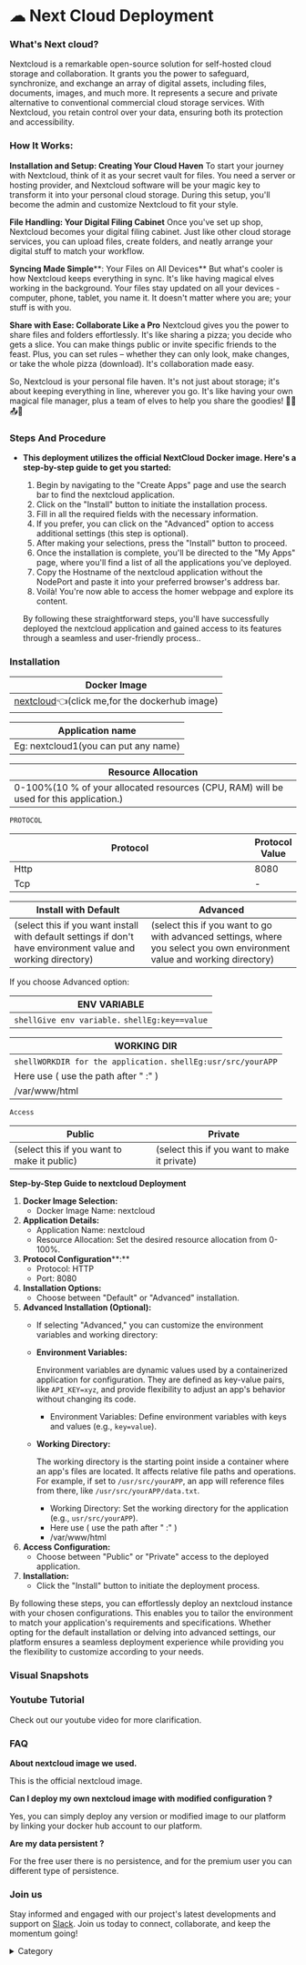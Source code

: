 

# ☁ Next Cloud Deployment

### What's Next cloud?

Nextcloud is a remarkable open-source solution for self-hosted cloud storage and collaboration. It grants you the power to safeguard, synchronize, and exchange an array of digital assets, including files, documents, images, and much more. It represents a secure and private alternative to conventional commercial cloud storage services. With Nextcloud, you retain control over your data, ensuring both its protection and accessibility.

### **How It Works:**

**Installation and Setup: Creating Your Cloud Haven** To start your journey with Nextcloud, think of it as your secret vault for files. You need a server or hosting provider, and Nextcloud software will be your magic key to transform it into your personal cloud storage. During this setup, you'll become the admin and customize Nextcloud to fit your style.

**File Handling: Your Digital Filing Cabinet** Once you've set up shop, Nextcloud becomes your digital filing cabinet. Just like other cloud storage services, you can upload files, create folders, and neatly arrange your digital stuff to match your workflow.

**Syncing Made Simple****: Your Files on All Devices** But what's cooler is how Nextcloud keeps everything in sync. It's like having magical elves working in the background. Your files stay updated on all your devices - computer, phone, tablet, you name it. It doesn't matter where you are; your stuff is with you.

**Share with Ease: Collaborate Like a Pro** Nextcloud gives you the power to share files and folders effortlessly. It's like sharing a pizza; you decide who gets a slice. You can make things public or invite specific friends to the feast. Plus, you can set rules – whether they can only look, make changes, or take the whole pizza (download). It's collaboration made easy.

So, Nextcloud is your personal file haven. It's not just about storage; it's about keeping everything in line, wherever you go. It's like having your own magical file manager, plus a team of elves to help you share the goodies! 🌟📂📤🍕

### Steps And Procedure

*   &#x20; **This deployment utilizes the official NextCloud Docker image. Here's a step-by-step guide to get you started:**

    1. Begin by navigating to the "Create Apps" page and use the search bar to find the nextcloud application.
    2. Click on the "Install" button to initiate the installation process.
    3. Fill in all the required fields with the necessary information.
    4. If you prefer, you can click on the "Advanced" option to access additional settings (this step is optional).
    5. After making your selections, press the "Install" button to proceed.
    6. Once the installation is complete, you'll be directed to the "My Apps" page, where you'll find a list of all the applications you've deployed.
    7. Copy the Hostname of the nextcloud application without the NodePort and paste it into your preferred browser's address bar.
    8. Voilà! You're now able to access the  homer webpage and explore its content.

    By following these straightforward steps, you'll have successfully deployed the nextcloud application and gained access to its features through a seamless and user-friendly process..

### Installation

| Docker Image                                                                                                                        |
| ----------------------------------------------------------------------------------------------------------------------------------- |
| [nextcloud](https://hub.docker.com/\_/nextcloud/)👈(click me,for the dockerhub image) |

| Application name                                                                                                                 |
| -------------------------------------------------------------------------------------------------------------------------------- |
| Eg: nextcloud1(you can put any name) |

| Resource Allocation                                                                                                                                                     |
| ----------------------------------------------------------------------------------------------------------------------------------------------------------------------- |
| 0-100%(10 % of your allocated resources (CPU, RAM) will be used for this application.) |

`PROTOCOL`

<table><thead><tr><th width="417">Protocol</th><th>Protocol Value</th></tr></thead><tbody><tr><td>Http</td><td>8080</td></tr><tr><td>Tcp</td><td>-</td></tr></tbody></table>

| Install with Default                                                                                                                                        | Advanced                                                                                                                                                               |
| ----------------------------------------------------------------------------------------------------------------------------------------------------------- | ---------------------------------------------------------------------------------------------------------------------------------------------------------------------- |
| (select this if you want install with default settings if don't have environment value and working directory) | (select this if you want to go with advanced settings, where you select you own environment value and working directory) |

If you choose Advanced option:

| ENV VARIABLE                                                            |
| ----------------------------------------------------------------------- |
| ```shellGive env variable.``` ```shellEg:key==value```  |

| WORKING DIR                                                                             |
| --------------------------------------------------------------------------------------- |
| ```shellWORKDIR for the application.``` ```shellEg:usr/src/yourAPP```  |
| Here use ( use the path after   " :"  )                 |
| /var/www/html                                                                           |

`Access`

| Public                                      | Private                                      |
| ------------------------------------------- | -------------------------------------------- |
| (select this if you want to make it public) | (select this if you want to make it private) |

**Step-by-Step Guide to nextcloud Deployment**

1. **Docker Image Selection:**
   * Docker Image Name: nextcloud
2. **Application Details:**
   * Application Name: nextcloud
   * Resource Allocation: Set the desired resource allocation from 0-100%.
3. **Protocol Configuration****:**
   * Protocol: HTTP
   * Port: 8080
4. **Installation Options:**
   * Choose between "Default" or "Advanced" installation.
5. **Advanced Installation (Optional):**
   * If selecting "Advanced," you can customize the environment variables and working directory:
   *   **Environment Variables:**

       Environment variables are dynamic values used by a containerized application for configuration. They are defined as key-value pairs, like `API_KEY=xyz`, and provide flexibility to adjust an app's behavior without changing its code.

       * Environment Variables: Define environment variables with keys and values (e.g., `key=value`).
   *   **Working Directory:**

       The working directory is the starting point inside a container where an app's files are located. It affects relative file paths and operations. For example, if set to `/usr/src/yourAPP`, an app will reference files from there, like `/usr/src/yourAPP/data.txt`.

       * Working Directory: Set the working directory for the application (e.g., `usr/src/yourAPP`).
       * Here use ( use the path after   " :"  )
       * /var/www/html
6. **Access Configuration:**
   * Choose between "Public" or "Private" access to the deployed application.
7. **Installation:**
   * Click the "Install" button to initiate the deployment process.

By following these steps, you can effortlessly deploy an nextcloud instance with your chosen configurations. This enables you to tailor the environment to match your application's requirements and specifications. Whether opting for the default installation or delving into advanced settings, our platform ensures a seamless deployment experience while providing you the flexibility to customize according to your needs.

### Visual Snapshots





### Youtube Tutorial&#x20;

Check out our youtube video for more clarification.



### FAQ

**About nextcloud image we used.**

This is the official nextcloud image.

**Can I deploy my own nextcloud image with modified configuration ?**

Yes, you can simply deploy any version or modified image to our platform by linking your docker hub account to our platform.

**Are my data persistent ?**

For the free user there is no persistence, and for the premium user you can different type of persistence.

### Join us

Stay informed and engaged with our project's latest developments and support on [Slack](https://app.slack.com/client/T04QS32JX6E/C04QKEWE146). Join us today to connect, collaborate, and keep the momentum going!&#x20;

<details>

<summary>Category</summary>

Kubernetes, cloud computing, DevOps, cloud services, hosting platform, container orchestration, cloud infrastructure, cloud deployment, cloud management, cloud technology, cloud solutions&#x20;

</details>
